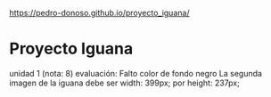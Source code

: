 https://pedro-donoso.github.io/proyecto_iguana/

# Proyecto Iguana
 unidad 1 (nota: 8)
evaluación: Falto color de fondo negro
La segunda imagen de la iguana debe ser width: 399px; por height: 237px;
